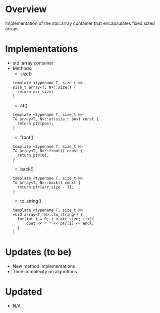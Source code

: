 # Overview
Implementation of the std::array container that encapsulates fixed sized arrays

# Implementations
- std::array container
- Methods: 
  - size()
  ```
  template <typename T, size_t N>
  size_t array<T, N>::size() {
    return arr_size;
  }
  ```
  - at()
  ```
  template <typename T, size_t N>
  T& array<T, N>::at(size_t pos) const {
    return ptr[pos];
  }
  ```
  - front()
  ```
  template <typename T, size_t N>
  T& array<T, N>::front() const {
    return ptr[0];
  }
  ```
  - back()
  ```
  template <typename T, size_t N>
  T& array<T, N>::back() const {
    return ptr[arr_size - 1];
  }
  ```
  - to_string()
  ```
  template <typename T, size_t N>
  void array<T, N>::to_string() {
    for(int i = 0; i < arr_size; i++){
        cout << " " << ptr[i] << endl;
    }
  }
  
# Updates (to be)
- New method implementations
- Time complexity on algorithms

# Updated
- N/A
